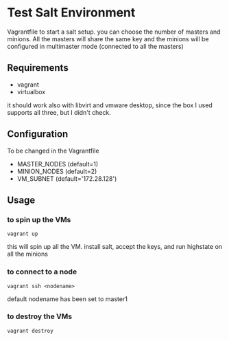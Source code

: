 # Test Salt Environment

Vagrantfile to start a salt setup. you can choose the number of masters and minions. All the masters will share the same key and the minions will be configured in multimaster mode (connected to all the masters)

## Requirements

* vagrant
* virtualbox

it should work also with libvirt and vmware desktop, since the box I used supports all three, but I didn't check.


## Configuration

To be changed in the Vagrantfile

* MASTER_NODES (default=1)
* MINION_NODES (default=2)
* VM_SUBNET    (default='172.28.128')

## Usage

### to spin up the VMs

```
vagrant up
```

this will spin up all the VM. install salt, accept the keys, and run highstate on all the minions

### to connect to a node

```
vagrant ssh <nodename>
```

default nodename has been set to master1

### to destroy the VMs

```
vagrant destroy
```

